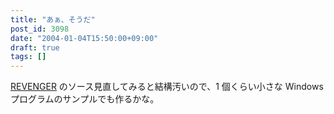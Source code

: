 ```yaml
---
title: "あぁ、そうだ"
post_id: 3098
date: "2004-01-04T15:50:00+09:00"
draft: true
tags: []
---
```



[REVENGER](https://danmaq.com/revenger) のソース見直してみると結構汚いので、1 個くらい小さな Windows プログラムのサンプルでも作るかな。

